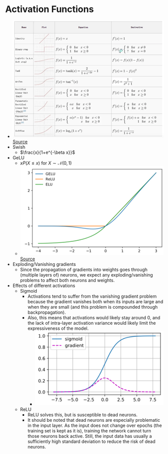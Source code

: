 # Activation Functions
- ![activations.png](activations.png)[Source](https://medium.com/the-modern-scientist/an-overview-of-activation-functions-in-deep-learning-97a85ac00460)
- Swish
  - $\frac{x}{1+e^{-\beta x}}$
- GeLU
  - $xP(X \leq x)$ for $X \sim \mathcal{N}(0,1)$
  - ![gelu.png](gelu.png)[Source](https://paperswithcode.com/method/gelu)
- Exploding/Vanishing gradients
  - Since the propagation of gradients into weights goes through (multiple layers of) neurons, we expect any exploding/vanishing problems to affect both neurons and weights.
- Effects of different activations
  - Sigmoid 
    - Activations tend to suffer from the vanishing gradient problem because the gradient vanishes both when its inputs are large and when they are small (and this problem is compounded through backpropagation).
    - Also, this means that activations would likely stay around 0, and the lack of intra-layer activation variance would likely limit the expressiveness of the model.
      - ![sigmoid.png](sigmoid.png)
  - ReLU
    - ReLU solves this, but is susceptible to dead neurons.
    - It should be noted that dead neurons are especially problematic in the input layer. As the input does not change over epochs (the training set is kept as it is), training the network cannot turn those neurons back active. Still, the input data has usually a sufficiently high standard deviation to reduce the risk of dead neurons.